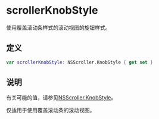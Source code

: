 # scrollerKnobStyle

使用覆盖滚动条样式的滚动视图的旋钮样式。

## 定义

```swift
var scrollerKnobStyle: NSScroller.KnobStyle { get set }
```

## 说明

有关可能的值，请参见[NSScroller.KnobStyle]()。

仅适用于使用覆盖滚动条的滚动视图。